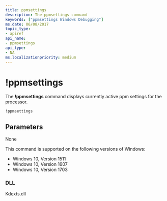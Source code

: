 ```yaml
---
title: ppmsettings
description: The ppmsettings command
keywords: ["ppmsettings Windows Debugging"]
ms.date: 06/08/2017
topic_type:
- apiref
api_name:
- ppmsettings
api_type:
- NA
ms.localizationpriority: medium
---
```


# !ppmsettings


The **!ppmsettings** command displays currently active ppm settings for the processor.

```dbgcmd
!ppmsettings
```

## <span id="Parameters"></span><span id="parameters"></span><span id="PARAMETERS"></span>Parameters

None

This command is supported on the following versions of Windows:

- Windows 10, Version 1511
- Windows 10, Version 1607
- Windows 10, Version 1703

### <span id="DLL"></span><span id="dll"></span>DLL

Kdexts.dll 

 





